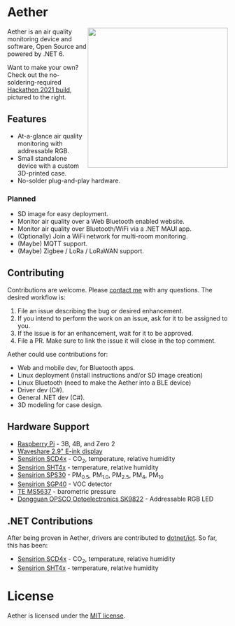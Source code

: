 # Aether

<a href="http://www.youtube.com/watch?v=VsS-zbfhtrs"><img align="right" width="320" src="https://img.youtube.com/vi/VsS-zbfhtrs/0.jpg"></a>

Aether is an air quality monitoring device and software, Open Source and powered by .NET 6.

Want to make your own? Check out the no-soldering-required [Hackathon 2021 build](builds/Hackathon%202021.md), pictured to the right.

## Features

- At-a-glance air quality monitoring with addressable RGB.
- Small standalone device with a custom 3D-printed case.
- No-solder plug-and-play hardware.

### Planned

- SD image for easy deployment.
- Monitor air quality over a Web Bluetooth enabled website.
- Monitor air quality over Bluetooth/WiFi via a .NET MAUI app.
- (Optionally) Join a WiFi network for multi-room monitoring.
- (Maybe) MQTT support.
- (Maybe) Zigbee / LoRa / LoRaWAN support.

## Contributing

Contributions are welcome. Please [contact me](https://github.com/scalablecory) with any questions. The desired workflow is:

1. File an issue describing the bug or desired enhancement.
2. If you intend to perform the work on an issue, ask for it to be assigned to you.
3. If the issue is for an enhancement, wait for it to be approved.
4. File a PR. Make sure to link the issue it will close in the top comment.

Aether could use contributions for:

- Web and mobile dev, for Bluetooth apps.
- Linux deployment (install instructions and/or SD image creation)
- Linux Bluetooth (need to make the Aether into a BLE device)
- Driver dev (C#).
- General .NET dev (C#).
- 3D modeling for case design.

## Hardware Support

- [Raspberry Pi](https://www.raspberrypi.org/) - 3B, 4B, and Zero 2
- [Waveshare 2.9" E-ink display](https://www.waveshare.com/product/displays/e-paper/epaper-2/2.9inch-e-paper-module.htm)
- [Sensirion SCD4x](https://www.sensirion.com/en/environmental-sensors/carbon-dioxide-sensors/carbon-dioxide-sensor-scd4x/) - CO<sub>2</sub>, temperature, relative humidity
- [Sensirion SHT4x](https://www.sensirion.com/en/environmental-sensors/humidity-sensors/humidity-sensor-sht4x/) - temperature, relative humidity
- [Sensirion SPS30](https://www.sensirion.com/en/environmental-sensors/particulate-matter-sensors-pm25/) - PM<sub>0.5</sub>, PM<sub>1.0</sub>, PM<sub>2.5</sub>, PM<sub>4</sub>, PM<sub>10</sub>
- [Sensirion SGP40](https://www.sensirion.com/en/environmental-sensors/gas-sensors/sgp40/) - VOC detector
- [TE MS5637](https://www.te.com/commerce/DocumentDelivery/DDEController?Action=srchrtrv&DocNm=MS5637-02BA03&DocType=Data+Sheet&DocLang=English) - barometric pressure
- [Dongguan OPSCO Optoelectronics SK9822](https://www.opscoled.com/en/product/details.html?id=19) - Addressable RGB LED

## .NET Contributions

After being proven in Aether, drivers are contributed to [dotnet/iot](https://github.com/dotnet/iot/). So far, this has been:

- [Sensirion SCD4x](https://github.com/dotnet/iot/tree/main/src/devices/Scd4x) - CO<sub>2</sub>, temperature, relative humidity
- [Sensirion SHT4x](https://github.com/dotnet/iot/tree/main/src/devices/Sht4x) - temperature, relative humidity

# License

Aether is licensed under the [MIT license](https://opensource.org/licenses/MIT).
